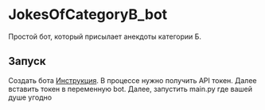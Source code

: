 # JokesOfCategoryB_bot
Простой бот, который присылает анекдоты категории Б.
## Запуск

Создать бота [Инструкция](https://core.telegram.org/bots#3-how-do-i-create-a-bot). В процессе нужно получить API токен. Далее вставить токен в переменную bot.
Далее, запустить main.py где вашей душе угодно

